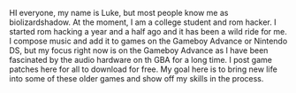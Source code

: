 HI everyone, my name is Luke, but most people know me as biolizardshadow. At the moment, I am a college student and rom hacker. I started rom hacking a year and a half ago and it 
has been a wild ride for me. I compose music and add it to games on the Gameboy Advance or Nintendo DS, but my focus right now is on the Gameboy Advance as I have been 
fascinated by the audio hardware on th GBA for a long time. I post game patches here for all to download for free. My goal here is to bring new life into some of these older 
games and show off my skills in the process.
